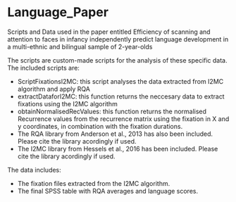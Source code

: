 # Language_Paper
Scripts and Data used in the paper entitled Efficiency of scanning and attention to faces in infancy independently predict language development in a multi-ethnic and bilingual sample of 2-year-olds


The scripts are custom-made scripts for the analysis of these specific data. The included scripts are:
  - ScriptFixationsI2MC: this script analyses the data extracted from I2MC algorithm and apply RQA
  - extractDataforI2MC: this function returns the neccesary data to extract fixations using the I2MC algorithm
  - obtainNormalisedRecValues: this function returns the normalised Recurrence values from the recurrence matrix using the fixation in X and y coordinates, in combination with the fixation durations.
  - The RQA library from Anderson et al., 2013 has also been included. Please cite the library acordingly if used.
  - The I2MC library from Hessels et al., 2016 has been included. Please cite the library acordingly if used.
  
The data includes:
  - The fixation files extracted from the I2MC algorithm.
  - The final SPSS table with RQA averages and language scores.
